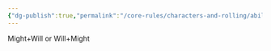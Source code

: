 ```yaml
---
{"dg-publish":true,"permalink":"/core-rules/characters-and-rolling/ability-check-combinations/might-will/"}
---
```


Might+Will or Will+Might